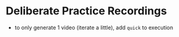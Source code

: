 # Deliberate Practice Recordings

- to only generate 1 video (iterate a little), add `quick` to execution